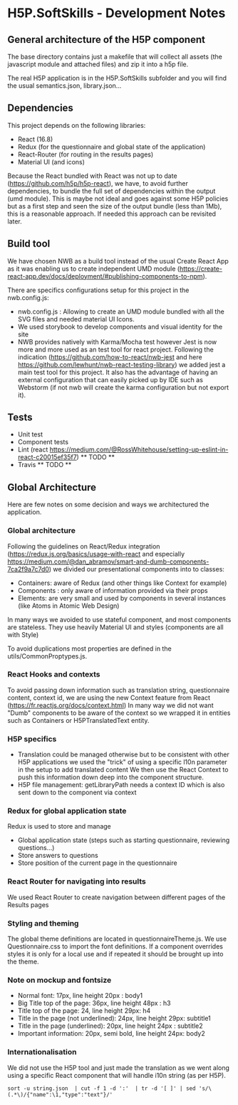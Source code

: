 # H5P.SoftSkills - Development Notes

## General architecture of the H5P component

The base directory contains just a makefile that will collect all assets (the 
javascript module and attached files) and zip it into a h5p file.

The real H5P application is in the H5P.SoftSkills subfolder and you will find the
usual semantics.json, library.json...
 
## Dependencies

This project depends on the following libraries:

* React (16.8) 
* Redux (for the questionnaire and global state of the application)
* React-Router (for routing in the results pages)
* Material UI (and icons)

Because the React bundled with React was not up to date (https://github.com/h5p/h5p-react),
we have, to avoid further dependencies, to bundle the full set of dependencies within 
the output (umd module). This is maybe not ideal and goes against some H5P policies
but as a first step and seen the size of the output bundle (less than 1Mb), this is a reasonable approach. If needed
this approach can be revisited later.

## Build tool

We have chosen NWB as a build tool instead of the usual Create React App as it was
enabling us to create independent UMD module (https://create-react-app.dev/docs/deployment/#publishing-components-to-npm).

There are specifics configurations setup for this project in the nwb.config.js:
   * nwb.config.js : Allowing to create an UMD module bundled with all the SVG files and needed
   material UI Icons.
   * We used storybook to develop components and visual identity for the site
   * NWB provides natively with Karma/Mocha test however Jest is now more and more used as an test tool for react project. Following
   the  indication (https://github.com/how-to-react/nwb-jest and here https://github.com/lewhunt/nwb-react-testing-library)
   we added jest a main test tool for this project. 
   It also has the advantage of having an external configuration that can easily picked up
   by IDE such as Webstorm (if not nwb will create the karma configuration but not export it).

## Tests

* Unit test 
* Component tests
* Lint  (react https://medium.com/@RossWhitehouse/setting-up-eslint-in-react-c20015ef35f7) ** TODO **
* Travis  ** TODO **

## Global Architecture

Here are few notes on some decision and ways we architectured the application.

### Global architecture

Following the guidelines on React/Redux integration (https://redux.js.org/basics/usage-with-react and 
especially https://medium.com/@dan_abramov/smart-and-dumb-components-7ca2f9a7c7d0)
 we divided our presentational components into to classes:
 
 * Containers: aware of Redux (and other things like Context for example)
 * Components : only aware of information provided via their props
 * Elements: are very small and used by components in several instances (like Atoms in
 Atomic Web Design)
 
In many ways we avoided to use stateful component, and most components are
stateless.
They use heavily Material UI and styles (components are all with Style) 

To avoid duplications most properties are defined in the utils/CommonProptypes.js.


### React Hooks and contexts

To avoid passing down information such as translation string, questionnaire content, 
context id, we are using the new Context feature from React (https://fr.reactjs.org/docs/context.html)
In many way we did not want "Dumb" components to be aware of the context so we wrapped it in 
entities such as Containers or H5PTranslatedText entity.

### H5P specifics

* Translation could be managed otherwise but to be consistent with other H5P applications
we used the "trick" of using a specific l10n parameter in the setup to add translated content
We then use the React Context to push this information down deep into the component structure.
* H5P file management: getLibraryPath needs a context ID which is also sent down to the
component via context

### Redux for global application state

Redux is used to store and manage
* Global application state (steps such as starting questionnaire, reviewing questions...)
* Store answers to questions
* Store position of the current page in the questionnaire 

### React Router for navigating into results

We used React Router to create navigation between different pages of the Results pages

### Styling and theming

The global theme definitions are located in questionnaireTheme.js.
We use Questionnaire.css to import the font definitions.
If a component overrides styles it is only for a local use and if repeated it should
be brought up into the theme.

### Note on mockup and fontsize

* Normal font: 17px, line height 20px : body1
* Big Title top of the page: 36px, line height 48px : h3
* Title top of the page: 24, line height 29px: h4
* Title in the page (not underlined): 24px, line height 29px: subtitle1 
* Title in the page (underlined): 20px, line height 24px : subtitle2
* Important information: 20px, semi bold, line height 24px: body2

### Internationalisation

We did not use the H5P tool and just made the translation as we went along using
a specific React component that will handle i10n string (as per H5P).


    sort -u string.json  | cut -f 1 -d ':'  | tr -d '[ ]' | sed 's/\(.*\)/{"name":\1,"type":"text"}/'
